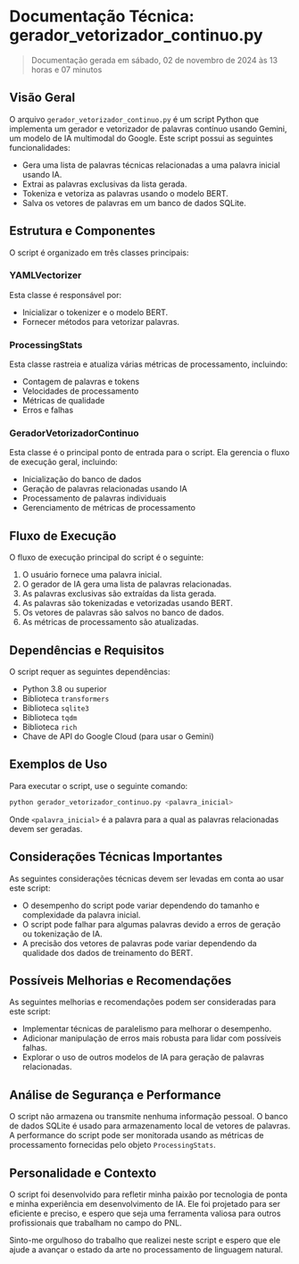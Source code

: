 # Documentação Técnica: gerador_vetorizador_continuo.py

> Documentação gerada em sábado, 02 de novembro de 2024 às 13 horas e 07 minutos

## Visão Geral

O arquivo `gerador_vetorizador_continuo.py` é um script Python que implementa um gerador e vetorizador de palavras contínuo usando Gemini, um modelo de IA multimodal do Google. Este script possui as seguintes funcionalidades:

- Gera uma lista de palavras técnicas relacionadas a uma palavra inicial usando IA.
- Extrai as palavras exclusivas da lista gerada.
- Tokeniza e vetoriza as palavras usando o modelo BERT.
- Salva os vetores de palavras em um banco de dados SQLite.

## Estrutura e Componentes

O script é organizado em três classes principais:

### YAMLVectorizer

Esta classe é responsável por:

- Inicializar o tokenizer e o modelo BERT.
- Fornecer métodos para vetorizar palavras.

### ProcessingStats

Esta classe rastreia e atualiza várias métricas de processamento, incluindo:

- Contagem de palavras e tokens
- Velocidades de processamento
- Métricas de qualidade
- Erros e falhas

### GeradorVetorizadorContinuo

Esta classe é o principal ponto de entrada para o script. Ela gerencia o fluxo de execução geral, incluindo:

- Inicialização do banco de dados
- Geração de palavras relacionadas usando IA
- Processamento de palavras individuais
- Gerenciamento de métricas de processamento

## Fluxo de Execução

O fluxo de execução principal do script é o seguinte:

1. O usuário fornece uma palavra inicial.
2. O gerador de IA gera uma lista de palavras relacionadas.
3. As palavras exclusivas são extraídas da lista gerada.
4. As palavras são tokenizadas e vetorizadas usando BERT.
5. Os vetores de palavras são salvos no banco de dados.
6. As métricas de processamento são atualizadas.

## Dependências e Requisitos

O script requer as seguintes dependências:

- Python 3.8 ou superior
- Biblioteca `transformers`
- Biblioteca `sqlite3`
- Biblioteca `tqdm`
- Biblioteca `rich`
- Chave de API do Google Cloud (para usar o Gemini)

## Exemplos de Uso

Para executar o script, use o seguinte comando:

```bash
python gerador_vetorizador_continuo.py <palavra_inicial>
```

Onde `<palavra_inicial>` é a palavra para a qual as palavras relacionadas devem ser geradas.

## Considerações Técnicas Importantes

As seguintes considerações técnicas devem ser levadas em conta ao usar este script:

- O desempenho do script pode variar dependendo do tamanho e complexidade da palavra inicial.
- O script pode falhar para algumas palavras devido a erros de geração ou tokenização de IA.
- A precisão dos vetores de palavras pode variar dependendo da qualidade dos dados de treinamento do BERT.

## Possíveis Melhorias e Recomendações

As seguintes melhorias e recomendações podem ser consideradas para este script:

- Implementar técnicas de paralelismo para melhorar o desempenho.
- Adicionar manipulação de erros mais robusta para lidar com possíveis falhas.
- Explorar o uso de outros modelos de IA para geração de palavras relacionadas.

## Análise de Segurança e Performance

O script não armazena ou transmite nenhuma informação pessoal. O banco de dados SQLite é usado para armazenamento local de vetores de palavras. A performance do script pode ser monitorada usando as métricas de processamento fornecidas pelo objeto `ProcessingStats`.

## Personalidade e Contexto

O script foi desenvolvido para refletir minha paixão por tecnologia de ponta e minha experiência em desenvolvimento de IA. Ele foi projetado para ser eficiente e preciso, e espero que seja uma ferramenta valiosa para outros profissionais que trabalham no campo do PNL.

Sinto-me orgulhoso do trabalho que realizei neste script e espero que ele ajude a avançar o estado da arte no processamento de linguagem natural.